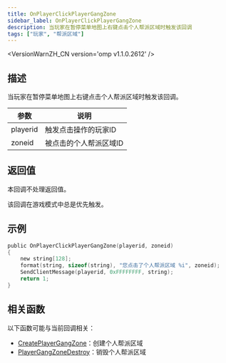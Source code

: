 ```yaml
---
title: OnPlayerClickPlayerGangZone
sidebar_label: OnPlayerClickPlayerGangZone
description: 当玩家在暂停菜单地图上右键点击个人帮派区域时触发该回调
tags: ["玩家", "帮派区域"]
---
```


<VersionWarnZH_CN version='omp v1.1.0.2612' />

## 描述

当玩家在暂停菜单地图上右键点击个人帮派区域时触发该回调。

| 参数     | 说明                   |
| -------- | ---------------------- |
| playerid | 触发点击操作的玩家ID   |
| zoneid   | 被点击的个人帮派区域ID |

## 返回值

本回调不处理返回值。

该回调在游戏模式中总是优先触发。

## 示例

```c
public OnPlayerClickPlayerGangZone(playerid, zoneid)
{
    new string[128];
    format(string, sizeof(string), "您点击了个人帮派区域 %i", zoneid);
    SendClientMessage(playerid, 0xFFFFFFFF, string);
    return 1;
}
```

## 相关函数

以下函数可能与当前回调相关：

- [CreatePlayerGangZone](../functions/CreatePlayerGangZone)：创建个人帮派区域
- [PlayerGangZoneDestroy](../functions/PlayerGangZoneDestroy)：销毁个人帮派区域
